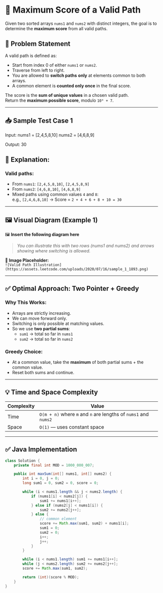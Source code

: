 # 🚀 Maximum Score of a Valid Path

Given two sorted arrays `nums1` and `nums2` with distinct integers, the goal is to determine the **maximum score** from all valid paths.

## 🧠 Problem Statement

A valid path is defined as:

- Start from index 0 of either `nums1` or `nums2`.
- Traverse from left to right.
- You are allowed to **switch paths** **only** at elements common to both arrays.
- A common element is **counted only once** in the final score.

The score is the **sum of unique values** in a chosen valid path.  
Return the **maximum possible score**, modulo `10⁹ + 7`.

---

## 📥 Sample Test Case 1

Input: nums1 = [2,4,5,8,10] nums2 = [4,6,8,9]

Output: 30

## 🧩 Explanation:

### Valid paths:

- From `nums1`: `[2,4,5,8,10]`, `[2,4,5,8,9]`
- From `nums2`: `[4,6,8,10]`, `[4,6,8,9]`
- Mixed paths using common values `4` and `8`:  
  e.g., `[2,4,6,8,10]` → Score = `2 + 4 + 6 + 8 + 10 = 30`

---

## 🖼️ Visual Diagram (Example 1)

🖼️ **Insert the following diagram here**

> _You can illustrate this with two rows (nums1 and nums2) and arrows showing where switching is allowed._

**📌 Image Placeholder:**  
`![Valid Path Illustration](https://assets.leetcode.com/uploads/2020/07/16/sample_1_1893.png)`

---

## ✅ Optimal Approach: Two Pointer + Greedy

### Why This Works:

- Arrays are strictly increasing.
- We can move forward only.
- Switching is only possible at matching values.
- So we use **two partial sums**:
  - `sum1` → total so far in `nums1`
  - `sum2` → total so far in `nums2`

### Greedy Choice:

- At a common value, take the **maximum** of both partial sums + the common value.
- Reset both sums and continue.

---

## 💡 Time and Space Complexity

| Complexity | Value                                                           |
| ---------- | --------------------------------------------------------------- |
| Time       | `O(m + n)` where `m` and `n` are lengths of `nums1` and `nums2` |
| Space      | `O(1)` — uses constant space                                    |

---

## ✅ Java Implementation

```java
class Solution {
    private final int MOD = 1000_000_007;

    public int maxSum(int[] nums1, int[] nums2) {
        int i = 0, j = 0;
        long sum1 = 0, sum2 = 0, score = 0;

        while (i < nums1.length && j < nums2.length) {
            if (nums1[i] < nums2[j]) {
                sum1 += nums1[i++];
            } else if (nums2[j] < nums1[i]) {
                sum2 += nums2[j++];
            } else {
                // common element
                score += Math.max(sum1, sum2) + nums1[i];
                sum1 = 0;
                sum2 = 0;
                i++;
                j++;
            }
        }

        while (i < nums1.length) sum1 += nums1[i++];
        while (j < nums2.length) sum2 += nums2[j++];
        score += Math.max(sum1, sum2);

        return (int)(score % MOD);
    }
}
```
